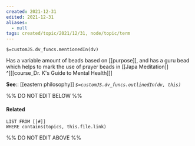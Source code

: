 ```yaml
---
created: 2021-12-31 
edited: 2021-12-31
aliases:
  - null
tags: created/topic/2021/12/31, node/topic/term
---
```

`$=customJS.dv_funcs.mentionedIn(dv)`

Has a variable amount of beads based on [[purpose]], and has a guru bead which helps to mark the use of prayer beads in [[Japa Meditation]]
^[[[course_Dr. K's Guide to Mental Health]]]


**See**:: [[eastern philosophy]]
*`$=customJS.dv_funcs.outlinedIn(dv, this)`*

%% DO NOT EDIT BELOW %%
#### Related 
```dataview
LIST FROM [[#]]
WHERE contains(topics, this.file.link)
```
%% DO NOT EDIT ABOVE %%
